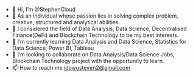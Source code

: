 - 👋 Hi, I’m @StephenCloud
- 👀 As an individual whose passion lies in solving complex problem, creative, structured and analytical abilities.
- 🦾 I considered the field of Data Analysis, Data Science, Decentralised Finance(DeFi) and Blockchain Technology to be my best interests.  
- 🌱 I’m currently learning Data Analysis and Data Science, Statistics for Data Science, Power BI, Tableau 
- 💞️ I’m looking to collaborate on Data Analysis/Data Science Jobs, Blockchain Technology project with the opportunity to learn.
- 📫 How to reach me idowusteven2@gmail.com

<!---
StephenCloudis a ✨ special ✨ repository because its `README.md` (this file) appears on your GitHub profile.
You can click the Preview link to take a look at your changes.
--->
